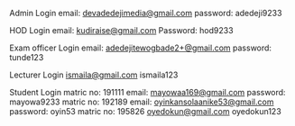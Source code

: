 Admin Login
email: devadedejimedia@gmail.com
password: adedeji9233

HOD Login
email: kudiraise@gmail.com
Password: hod9233


Exam officer Login
email: adedejitewogbade2+@gmail.com
password: tunde123

Lecturer Login
ismaila@gmail.com
ismaila123

Student Login
matric no: 191111
email: mayowaa169@gmail.com
password: mayowa9233
matric no: 192189
email: oyinkansolaanike53@gmail.com
password: oyin53
matric no: 195826
oyedokun@gmail.com
oyedokun123
